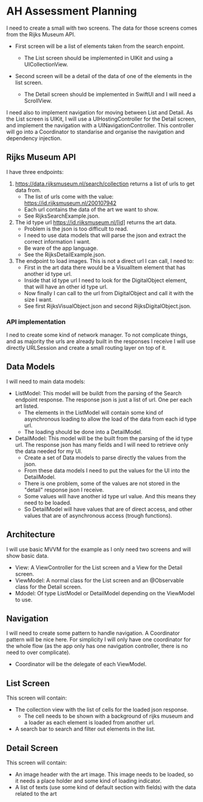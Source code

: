# AH Assessment Planning
I need to create a small with two screens. The data for those screens comes from the Rijks Museum API.

* First screen will be a list of elements taken from the search enpoint.
    * The List screen should be implemented in UIKit and using a UICollectionView.

* Second screen will be a detail of the data of one of the elements in the list screen.
    * The Detail screen should be implemented in SwiftUI and I will need a ScrollView.

I need also to implement navigation for moving between List and Detail. As the List screen is UIKit, I will use a UIHostingController for the Detail screen, and implement the navigation with a UINavigationController. This controller will go into a Coordinator to standarise and organise the navigation and dependency injection.

## Rijks Museum API
I have three endpoints:
1. https://data.rijksmuseum.nl/search/collection returns a list of urls to get data from.
    * The list of urls come with the value: https://id.rijksmuseum.nl/200107942
    * Each url contains the data of the art we want to show.
    * See RijksSearchExample.json.
2. The id type url https://id.rijksmuseum.nl/[id] returns the art data.
    * Problem is the json is too difficult to read.
    * I need to use data models that will parse the json and extract the correct information I want.
    * Be ware of the app language.
    * See the RijksDetailExample.json.
3. The endpoint to load images. This is not a direct url I can call, I need to:
	* First in the art data there would be a VisualItem element that has another id type url.
	* Inside that id type url I need to look for the DigitalObject element, that will have an other id type url.
	* Now finally I can call to the url from DigitalObject and call it with the size I want.
	* See first RijksVisualObject.json and second RijksDigitalObject.json.

### API implementation
I ned to create some kind of network manager. To not complicate things, and as majority the urls are already built in the responses I receive I will use directly URLSession and create a small routing layer on top of it.

## Data Models
I will need to main data models:
* ListModel: This model will be buildt from the parsing of the Search endpoint response. The response json is just a list of url. One per each art listed.
	* The elements in the ListModel will contain some kind of asynchronous loading to allow the load of the data from each id type url.
	* The loading should be done into a DetailModel.
* DetailModel: This model will be the built from the parsing of the id type url. The response json has many fields and I will need to retrieve only the data needed for my UI.
	* Create a set of Data models to parse directly the values from the json.
	* From these data models I need to put the values for the UI into the DetailModel.
	* There is one problem, some of the values are not stored in the "detail" response json I receive.
	* Some values will have another id type url value. And this means they need to be loaded.
	* So DetailModel will have values that are of direct access, and other values that are of asynchronous access (trough functions).

## Architecture
I will use basic MVVM for the example as I only need two screens and will show basic data.
* View: A ViewController for the List screen and a View for the Detail screen.
* ViewModel: A normal class for the List screen and an @Observable class for the Detail screen.
* Mdodel: Of type ListModel or DetailModel depending on the ViewModel to use.

## Navigation
I will need to create some pattern to handle navigation. A Coordinator pattern will be nice here. For simplicity I will only have one coordinator for the whole flow (as the app only has one navigation controller, there is no need to over complicate).
* Coordinator will be the delegate of each ViewModel.

## List Screen
This screen will contain:
* The collection view with the list of cells for the loaded json response.
	* The cell needs to be shown with a background of rijks museum and a loader as each element is loaded from another url.
* A search bar to search and filter out elements in the list.

## Detail Screen
This screen will contain:
* An image header with the art image. This image needs to be loaded, so it needs a place holder and some kind of loading indicator.
* A list of texts (use some kind of default section with fields) with the data related to the art





